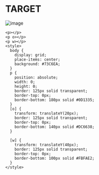 # TARGET

![image](https://github.com/gaschneider/cssbattle/assets/16023844/2d44166c-5edd-4e3d-a45e-372525bd4eaa)


```
<p></p>
<p o></p>
<p w></p>
<style>
  body {
    display: grid;
    place-items: center;
    background: #73C6EA;
  }
  p {
    position: absolute;
    width: 0;
    height: 0;
    border: 125px solid transparent;
    border-top: 0px;
    border-bottom: 180px solid #0D1335;
  }
  [o] {
    transform: translateY(20px);
    border: 125px solid transparent;
    border-top: 0px;
    border-bottom: 140px solid #DC6638;
  }

  [w] {
    transform: translateY(40px);
    border: 125px solid transparent;
    border-top: 0px;
    border-bottom: 100px solid #FBFAE2;
  }
</style>
```
